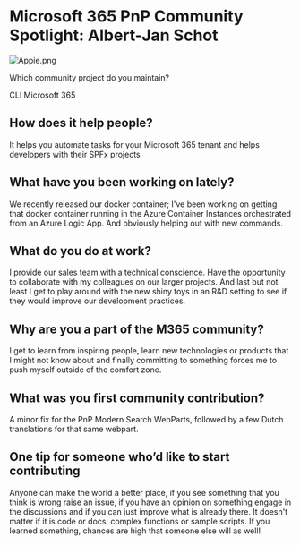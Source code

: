 # Microsoft 365 PnP Community Spotlight: Albert-Jan Schot

![Appie.png](https://techcommunity.microsoft.com/t5/image/serverpage/image-id/270712i644BAC799E211F78/image-size/medium?v=v2&px=400 "Appie.png")

Which community project do you maintain? 

 CLI Microsoft 365 

## How does it help people?  

It helps you automate tasks for your Microsoft 365 tenant and helps developers with their SPFx projects

## What have you been working on lately? 

 We recently released our docker container; I've been working on getting that docker container running in the Azure Container Instances orchestrated from an Azure Logic App. And obviously helping out with new commands.  

## What do you do at work? 

 I provide our sales team with a technical conscience. Have the opportunity to collaborate with my colleagues on our larger projects. And last but not least I get to play around with the new shiny toys in an R&D setting to see if they would improve our development practices.

## Why are you a part of the M365 community? 

 I get to learn from inspiring people, learn new technologies or products that I might not know about and finally committing to something forces me to push myself outside of the comfort zone. 

## What was you first community contribution? 

 A minor fix for the PnP Modern Search WebParts, followed by a few Dutch translations for that same webpart. 


## One tip for someone who’d like to start contributing 

 Anyone can make the world a better place, if you see something that you think is wrong raise an issue, if you have an opinion on something engage in the discussions and if you can just improve what is already there. It doesn't matter if it is code or docs, complex functions or sample scripts. If you learned something, chances are high that someone else will as well!  
